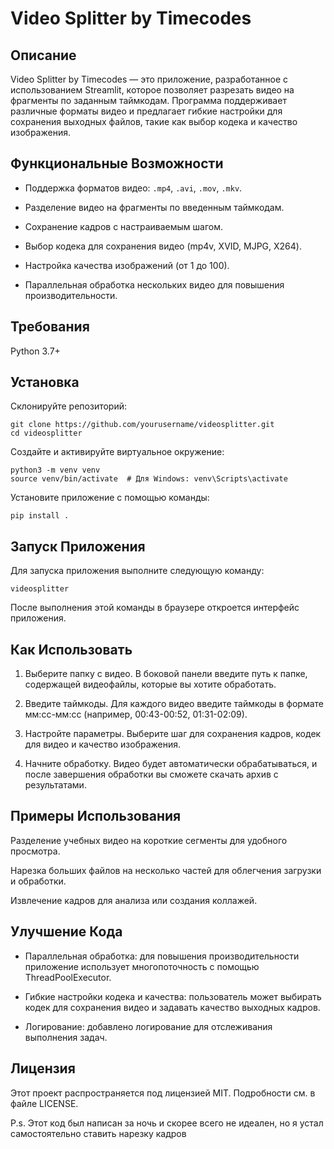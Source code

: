 # Video Splitter by Timecodes

## Описание

Video Splitter by Timecodes — это приложение, разработанное с использованием Streamlit, которое позволяет разрезать видео на фрагменты по заданным таймкодам. Программа поддерживает различные форматы видео и предлагает гибкие настройки для сохранения выходных файлов, такие как выбор кодека и качество изображения.

## Функциональные Возможности

- Поддержка форматов видео: `.mp4`, `.avi`, `.mov`, `.mkv`.

- Разделение видео на фрагменты по введенным таймкодам.

- Сохранение кадров с настраиваемым шагом.

- Выбор кодека для сохранения видео (mp4v, XVID, MJPG, X264).

- Настройка качества изображений (от 1 до 100).

- Параллельная обработка нескольких видео для повышения производительности.

## Требования

Python 3.7+

## Установка

Склонируйте репозиторий:

```
git clone https://github.com/yourusername/videosplitter.git
cd videosplitter
```

Создайте и активируйте виртуальное окружение:
```
python3 -m venv venv
source venv/bin/activate  # Для Windows: venv\Scripts\activate
```

Установите приложение с помощью команды:
```
pip install .
```

## Запуск Приложения

Для запуска приложения выполните следующую команду:

```videosplitter```

После выполнения этой команды в браузере откроется интерфейс приложения.

## Как Использовать

1) Выберите папку с видео. В боковой панели введите путь к папке, содержащей видеофайлы, которые вы хотите обработать.

2) Введите таймкоды. Для каждого видео введите таймкоды в формате мм:сс-мм:сс (например, 00:43-00:52, 01:31-02:09).

3) Настройте параметры. Выберите шаг для сохранения кадров, кодек для видео и качество изображения.

4) Начните обработку. Видео будет автоматически обрабатываться, и после завершения обработки вы сможете скачать архив с результатами.

## Примеры Использования

Разделение учебных видео на короткие сегменты для удобного просмотра.

Нарезка больших файлов на несколько частей для облегчения загрузки и обработки.

Извлечение кадров для анализа или создания коллажей.

## Улучшение Кода

- Параллельная обработка: для повышения производительности приложение использует многопоточность с помощью ThreadPoolExecutor.

- Гибкие настройки кодека и качества: пользователь может выбирать кодек для сохранения видео и задавать качество выходных кадров.

- Логирование: добавлено логирование для отслеживания выполнения задач.

## Лицензия

Этот проект распространяется под лицензией MIT. Подробности см. в файле LICENSE.

P.s. Этот код был написан за ночь и скорее всего не идеален, но я устал самостоятельно ставить нарезку кадров
